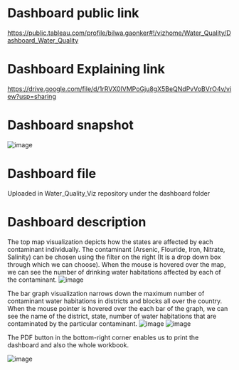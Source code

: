 # Dashboard public link

https://public.tableau.com/profile/bilwa.gaonker#!/vizhome/Water_Quality/Dashboard_Water_Quality

# Dashboard Explaining link

https://drive.google.com/file/d/1rRVX0IVMPoGju8gX5BeQNdPvVoBVrO4v/view?usp=sharing


# Dashboard snapshot
![image](https://user-images.githubusercontent.com/57268153/116238983-b8ea9a80-a77f-11eb-85fb-1d9704d3f800.png)


# Dashboard file
Uploaded in Water_Quality_Viz repository under the dashboard folder

# Dashboard description

The top map visualization depicts how the states are affected by each contaminant individually. The contaminant (Arsenic, Flouride, Iron, Nitrate, Salinity) can be chosen using the filter on the right (It is a drop down box through which we can choose). When the mouse is hovered over the map, we can see the number of drinking water habitations affected by each of the contaminant.
![image](https://user-images.githubusercontent.com/57268153/116239015-c56ef300-a77f-11eb-9769-73cafbcc799d.png)



The bar graph visualization narrows down the maximum number of contaminant water habitations in districts and blocks all over the country. When the mouse pointer is hovered over the each bar of the graph, we can see the name of the district, state, number of water habitations that are contaminated by the particular contaminant. 
![image](https://user-images.githubusercontent.com/57268153/116239057-d3bd0f00-a77f-11eb-90be-fd761fae2c88.png)
![image](https://user-images.githubusercontent.com/57268153/116239199-ffd89000-a77f-11eb-932e-8b0a443f36db.png)

The PDF button in the bottom-right corner enables us to print the dashboard and also the whole workbook.

![image](https://user-images.githubusercontent.com/57268153/116239299-1da5f500-a780-11eb-97d3-86960393087d.png)





